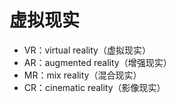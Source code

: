 ﻿# 虚拟现实

- VR：virtual reality（虚拟现实）
- AR：augmented reality（增强现实）
- MR：mix reality（混合现实）
- CR：cinematic reality（影像现实）
